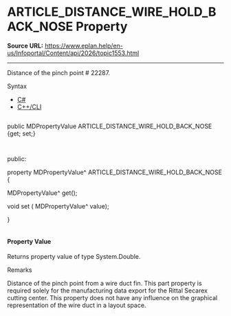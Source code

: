 # ARTICLE_DISTANCE_WIRE_HOLD_BACK_NOSE Property

**Source URL:** https://www.eplan.help/en-us/Infoportal/Content/api/2026/topic1553.html

---

Distance of the pinch point # 22287.

Syntax

- [C#](#i-syntax-CS)
- [C++/CLI](#i-syntax-CPP2005)

```
```
public MDPropertyValue ARTICLE_DISTANCE_WIRE_HOLD_BACK_NOSE {get; set;}
```
```

```
```
public:

property MDPropertyValue^ ARTICLE_DISTANCE_WIRE_HOLD_BACK_NOSE {

   MDPropertyValue^ get();

   void set (    MDPropertyValue^ value);

}
```
```

#### Property Value

Returns property value of type System.Double.

Remarks

Distance of the pinch point from a wire duct fin. This part property is required solely for the manufacturing data export for the Rittal Secarex cutting center. This property does not have any influence on the graphical representation of the wire duct in a layout space.
